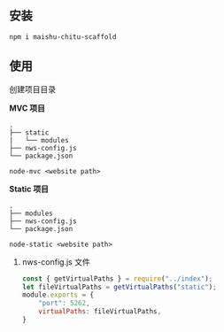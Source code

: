 ## 安装

```
npm i maishu-chitu-scaffold
```

## 使用

创建项目目录

**MVC 项目**

```
.
├── static
|   └── modules
├── nws-config.js
└── package.json
```

```
node-mvc <website path>
```

**Static 项目**

```
.
├── modules
├── nws-config.js
└── package.json
```

```
node-static <website path>
```

1. nws-config.js 文件
    
    ```js
    const { getVirtualPaths } = require("../index");
    let fileVirtualPaths = getVirtualPaths("static");
    module.exports = {
        "port": 5262,
        virtualPaths: fileVirtualPaths,
    }
    ```


